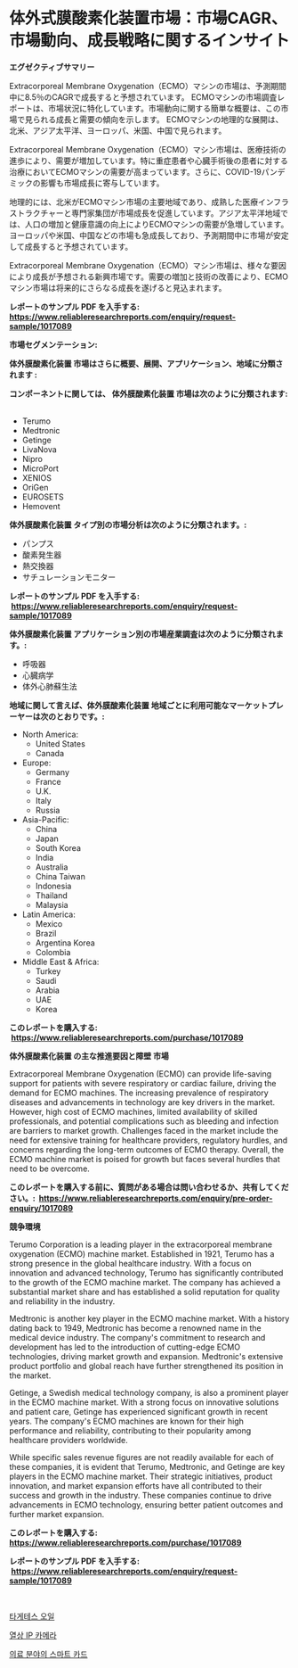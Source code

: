 <p><h1>体外式膜酸素化装置市場：市場CAGR、市場動向、成長戦略に関するインサイト</h1></p><p><strong>エグゼクティブサマリー</strong></p>
<p><p>Extracorporeal Membrane Oxygenation（ECMO）マシンの市場は、予測期間中に8.5％のCAGRで成長すると予想されています。 ECMOマシンの市場調査レポートは、市場状況に特化しています。市場動向に関する簡単な概要は、この市場で見られる成長と需要の傾向を示します。 ECMOマシンの地理的な展開は、北米、アジア太平洋、ヨーロッパ、米国、中国で見られます。</p><p>Extracorporeal Membrane Oxygenation（ECMO）マシン市場は、医療技術の進歩により、需要が増加しています。特に重症患者や心臓手術後の患者に対する治療においてECMOマシンの需要が高まっています。さらに、COVID-19パンデミックの影響も市場成長に寄与しています。</p><p>地理的には、北米がECMOマシン市場の主要地域であり、成熟した医療インフラストラクチャーと専門家集団が市場成長を促進しています。アジア太平洋地域では、人口の増加と健康意識の向上によりECMOマシンの需要が急増しています。ヨーロッパや米国、中国などの市場も急成長しており、予測期間中に市場が安定して成長すると予想されています。</p><p>Extracorporeal Membrane Oxygenation（ECMO）マシン市場は、様々な要因により成長が予想される新興市場です。需要の増加と技術の改善により、ECMOマシン市場は将来的にさらなる成長を遂げると見込まれます。</p></p>
<p><strong>レポートのサンプル PDF を入手する: <a href="https://www.reliableresearchreports.com/enquiry/request-sample/1017089">https://www.reliableresearchreports.com/enquiry/request-sample/1017089</a></strong></p>
<p><strong>市場セグメンテーション:</strong></p>
<p><strong> 体外膜酸素化装置 市場はさらに概要、展開、アプリケーション、地域に分類されます :</strong></p>
<p><strong>コンポーネントに関しては、 体外膜酸素化装置 市場は次のように分類されます: &nbsp;</strong></p>
<p><ul><li>Terumo</li><li>Medtronic</li><li>Getinge</li><li>LivaNova</li><li>Nipro</li><li>MicroPort</li><li>XENIOS</li><li>OriGen</li><li>EUROSETS</li><li>Hemovent</li></ul></p>
<p><strong> 体外膜酸素化装置 タイプ別の市場分析は次のように分類されます。:</strong></p>
<p><ul><li>パンプス</li><li>酸素発生器</li><li>熱交換器</li><li>サチュレーションモニター</li></ul></p>
<p><strong>レポートのサンプル PDF を入手する: &nbsp;<a href="https://www.reliableresearchreports.com/enquiry/request-sample/1017089">https://www.reliableresearchreports.com/enquiry/request-sample/1017089</a></strong></p>
<p><strong> 体外膜酸素化装置 アプリケーション別の市場産業調査は次のように分類されます。:</strong></p>
<p><ul><li>呼吸器</li><li>心臓病学</li><li>体外心肺蘇生法</li></ul></p>
<p><strong>地域に関して言えば、体外膜酸素化装置 地域ごとに利用可能なマーケットプレーヤーは次のとおりです。:</strong></p>
<p><ul>
    <li>
        North America:
        <ul>
            <li>United States</li>
            <li>Canada</li>
        </ul>
    </li>
    <li>
        Europe:
        <ul>
            <li>Germany</li>
            <li>France</li>
            <li>U.K.</li>
            <li>Italy</li>
            <li>Russia</li>
        </ul>
    </li>
    <li>
        Asia-Pacific:
        <ul>
            <li>China</li>
            <li>Japan</li>
            <li>South Korea</li>
            <li>India</li>
            <li>Australia</li>
            <li>China Taiwan</li>
            <li>Indonesia</li>
            <li>Thailand</li>
            <li>Malaysia</li>
        </ul>
    </li>
    <li>
        Latin America:
        <ul>
            <li>Mexico</li>
            <li>Brazil</li>
            <li>Argentina Korea</li>
            <li>Colombia</li>
        </ul>
    </li>
    <li>
        Middle East & Africa:
        <ul>
            <li>Turkey</li>
            <li>Saudi</li>
            <li>Arabia</li>
            <li>UAE</li>
            <li>Korea</li>
        </ul>
    </li>
    </ul></p>
<p><strong>このレポートを購入する: &nbsp;<a href="https://www.reliableresearchreports.com/purchase/1017089">https://www.reliableresearchreports.com/purchase/1017089</a></strong></p>
<p><strong>体外膜酸素化装置 の主な推進要因と障壁 市場</strong></p>
<p><p>Extracorporeal Membrane Oxygenation (ECMO) can provide life-saving support for patients with severe respiratory or cardiac failure, driving the demand for ECMO machines. The increasing prevalence of respiratory diseases and advancements in technology are key drivers in the market. However, high cost of ECMO machines, limited availability of skilled professionals, and potential complications such as bleeding and infection are barriers to market growth. Challenges faced in the market include the need for extensive training for healthcare providers, regulatory hurdles, and concerns regarding the long-term outcomes of ECMO therapy. Overall, the ECMO machine market is poised for growth but faces several hurdles that need to be overcome.</p></p>
<p><strong>このレポートを購入する前に、質問がある場合は問い合わせるか、共有してください。:&nbsp; <a href="https://www.reliableresearchreports.com/enquiry/pre-order-enquiry/1017089">https://www.reliableresearchreports.com/enquiry/pre-order-enquiry/1017089</a></strong></p>
<p><strong>競争環境</strong></p>
<p><p>Terumo Corporation is a leading player in the extracorporeal membrane oxygenation (ECMO) machine market. Established in 1921, Terumo has a strong presence in the global healthcare industry. With a focus on innovation and advanced technology, Terumo has significantly contributed to the growth of the ECMO machine market. The company has achieved a substantial market share and has established a solid reputation for quality and reliability in the industry.</p><p>Medtronic is another key player in the ECMO machine market. With a history dating back to 1949, Medtronic has become a renowned name in the medical device industry. The company's commitment to research and development has led to the introduction of cutting-edge ECMO technologies, driving market growth and expansion. Medtronic's extensive product portfolio and global reach have further strengthened its position in the market.</p><p>Getinge, a Swedish medical technology company, is also a prominent player in the ECMO machine market. With a strong focus on innovative solutions and patient care, Getinge has experienced significant growth in recent years. The company's ECMO machines are known for their high performance and reliability, contributing to their popularity among healthcare providers worldwide.</p><p>While specific sales revenue figures are not readily available for each of these companies, it is evident that Terumo, Medtronic, and Getinge are key players in the ECMO machine market. Their strategic initiatives, product innovation, and market expansion efforts have all contributed to their success and growth in the industry. These companies continue to drive advancements in ECMO technology, ensuring better patient outcomes and further market expansion.</p></p>
<p><strong>このレポートを購入する: &nbsp; <a href="https://www.reliableresearchreports.com/purchase/1017089">https://www.reliableresearchreports.com/purchase/1017089</a></strong></p>
<p><strong>レポートのサンプル PDF を入手する: &nbsp;<a href="https://www.reliableresearchreports.com/enquiry/request-sample/1017089">https://www.reliableresearchreports.com/enquiry/request-sample/1017089</a></strong><strong></strong></p>
<p>&nbsp;</p>
<p><p><a href="https://medium.com/@whitneymurphy1982/%ED%85%8C%EC%A0%9C%ED%8A%B8-%EC%98%A4%EC%9D%BC-%EC%8B%9C%EC%9E%A5-%EB%8F%99%ED%96%A5-%EB%B0%8F-%EC%8B%9C%EC%9E%A5-%EB%B6%84%EC%84%9D%EC%9D%80-2024-2031%EB%85%84-%EA%B8%B0%EA%B0%84%EC%9D%84-%EB%8C%80%EC%83%81%EC%9C%BC%EB%A1%9C-%EC%98%88%EC%B8%A1%EB%90%98%EC%97%88%EC%8A%B5%EB%8B%88%EB%8B%A4-1a27bcef0b4c">타게테스 오일</a></p><p><a href="https://medium.com/@hugofirst44/%EC%97%B4-%EC%98%81%EC%83%81-%EC%B9%B4%EB%A9%94%EB%9D%BC-%EC%8B%9C%EC%9E%A5-%EC%A1%B0%EC%82%AC-%EB%B3%B4%EA%B3%A0%EC%84%9C-%EA%B7%B8-%EC%97%AD%EC%82%AC-%EB%B0%8F-2024%EB%85%84%EB%B6%80%ED%84%B0-2031%EB%85%84%EA%B9%8C%EC%A7%80%EC%9D%98-%EC%98%88%EC%B8%A1-b664548f0e10">열상 IP 카메라</a></p><p><a href="https://medium.com/@sandubujor71/%ED%97%AC%EC%8A%A4%EC%BC%80%EC%96%B4-%EC%8A%A4%EB%A7%88%ED%8A%B8-%EC%B9%B4%EB%93%9C%EC%9D%98-%EC%8B%9C%EC%9E%A5-%EC%A7%80%ED%91%9C-%ED%95%B4%EB%8F%85-%EC%8B%9C%EC%9E%A5-%EC%A0%90%EC%9C%A0%EC%9C%A8-%ED%8A%B8%EB%A0%8C%EB%93%9C-%EB%B0%8F-%EC%84%B1%EC%9E%A5-%ED%8C%A8%ED%84%B4-aa008006940e">의료 분야의 스마트 카드</a></p></p>